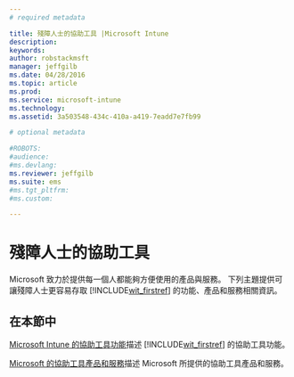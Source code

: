 ```yaml
---
# required metadata

title: 殘障人士的協助工具 |Microsoft Intune
description:
keywords:
author: robstackmsft
manager: jeffgilb
ms.date: 04/28/2016
ms.topic: article
ms.prod:
ms.service: microsoft-intune
ms.technology:
ms.assetid: 3a503548-434c-410a-a419-7eadd7e7fb99

# optional metadata

#ROBOTS:
#audience:
#ms.devlang:
ms.reviewer: jeffgilb
ms.suite: ems
#ms.tgt_pltfrm:
#ms.custom:

---
```


# 殘障人士的協助工具
Microsoft 致力於提供每一個人都能夠方便使用的產品與服務。 下列主題提供可讓殘障人士更容易存取 [!INCLUDE[wit_firstref](./includes/wit_firstref_md.md)] 的功能、產品和服務相關資訊。

## 在本節中
[Microsoft Intune 的協助工具功能](accessibility-features-of-microsoft-intune.md)描述 [!INCLUDE[wit_firstref](./includes/wit_firstref_md.md)] 的協助工具功能。

[Microsoft 的協助工具產品和服務](accessibility-products-and-services-from-microsoft.md)描述 Microsoft 所提供的協助工具產品和服務。



<!--HONumber=Jun16_HO2-->


